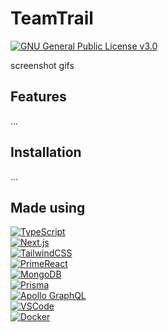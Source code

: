 # TeamTrail

[![GNU General Public License v3.0](https://img.shields.io/badge/GNU_GPLv3-License-blue.svg?style=flat-square)](./LICENSE)

screenshot gifs

## Features

...

## Installation

...

## Made using

<!--- https://github.com/Ileriayo/markdown-badges --->

<!--- badge images --->

[ts-badge]: https://img.shields.io/badge/typescript-%23007ACC.svg?style=for-the-badge&logo=typescript&logoColor=white
[next-badge]: https://img.shields.io/badge/Next.js-black?style=for-the-badge&logo=next.js&logoColor=white
[tailwind-badge]: https://img.shields.io/badge/tailwindcss-%2338B2AC.svg?style=for-the-badge&logo=tailwind-css&logoColor=white
[primereact-badge]: https://img.shields.io/badge/primereact-07c4e8.svg?style=for-the-badge&logo=react&logoColor=white
[mongo-badge]: https://img.shields.io/badge/MongoDB-%234ea94b.svg?style=for-the-badge&logo=mongodb&logoColor=white
[prisma-badge]: https://img.shields.io/badge/Prisma-3982CE?style=for-the-badge&logo=Prisma&logoColor=white
[apollo-badge]: https://img.shields.io/badge/-ApolloGraphQL-311C87?style=for-the-badge&logo=apollo-graphql
[vscode-badge]: https://img.shields.io/badge/Visual%20Studio%20Code-0078d7.svg?style=for-the-badge&logo=visual-studio-code&logoColor=white
[docker-badge]: https://img.shields.io/badge/docker-%230db7ed.svg?style=for-the-badge&logo=docker&logoColor=white

<!--- badge links --->

[ts-link]: https://www.typescriptlang.org
[next-link]: https://nextjs.org
[tailwind-link]: https://tailwindcss.com
[primereact-link]: https://primereact.org
[mongo-link]: https://www.mongodb.com
[prisma-link]: https://www.prisma.io
[apollo-link]: https://www.apollographql.com
[vscode-link]: https://code.visualstudio.com
[docker-link]: https://www.docker.com

[![TypeScript][ts-badge]][ts-link]</br>
[![Next.js][next-badge]][next-link]</br>
[![TailwindCSS][tailwind-badge]][tailwind-link]</br>
[![PrimeReact][primereact-badge]][primereact-link]</br>
[![MongoDB][mongo-badge]][mongo-link]</br>
[![Prisma][prisma-badge]][prisma-link]</br>
[![Apollo GraphQL][apollo-badge]][apollo-link]</br>
[![VSCode][vscode-badge]][vscode-link]</br>
[![Docker][docker-badge]][docker-link]</br>
